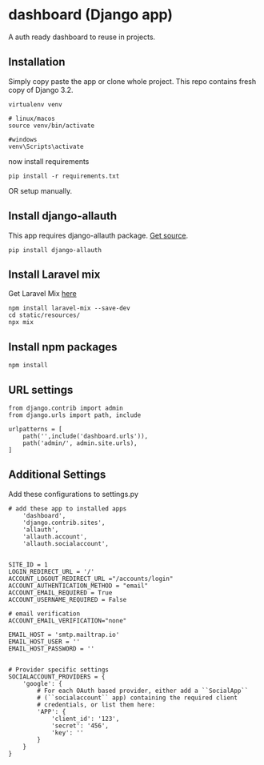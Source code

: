 # dashboard (Django app)
A auth ready dashboard to reuse in projects.

## Installation
Simply copy paste the app or clone whole project. This repo contains fresh copy of Django 3.2.

```
virtualenv venv

# linux/macos
source venv/bin/activate

#windows
venv\Scripts\activate
```
now install requirements
```
pip install -r requirements.txt
```

OR setup manually.
## Install django-allauth
This app requires django-allauth package.
[Get source](https://django-allauth.readthedocs.io/en/latest/installation.html).
```
pip install django-allauth
```
## Install Laravel mix
Get Laravel Mix [here](https://laravel-mix.com/)
```
npm install laravel-mix --save-dev
cd static/resources/
npx mix
```
## Install npm packages
```
npm install
```

## URL settings
```
from django.contrib import admin
from django.urls import path, include

urlpatterns = [
    path('',include('dashboard.urls')),
    path('admin/', admin.site.urls),
]
```
## Additional Settings
Add these configurations to settings.py
```
# add these app to installed apps
    'dashboard',
    'django.contrib.sites',
    'allauth',
    'allauth.account',
    'allauth.socialaccount',


SITE_ID = 1
LOGIN_REDIRECT_URL = '/'
ACCOUNT_LOGOUT_REDIRECT_URL ="/accounts/login"
ACCOUNT_AUTHENTICATION_METHOD = "email"
ACCOUNT_EMAIL_REQUIRED = True
ACCOUNT_USERNAME_REQUIRED = False

# email verification
ACCOUNT_EMAIL_VERIFICATION="none"

EMAIL_HOST = 'smtp.mailtrap.io'
EMAIL_HOST_USER = ''
EMAIL_HOST_PASSWORD = ''


# Provider specific settings
SOCIALACCOUNT_PROVIDERS = {
    'google': {
        # For each OAuth based provider, either add a ``SocialApp``
        # (``socialaccount`` app) containing the required client
        # credentials, or list them here:
        'APP': {
            'client_id': '123',
            'secret': '456',
            'key': ''
        }
    }
}

```

